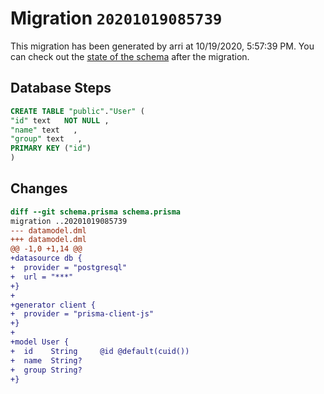 # Migration `20201019085739`

This migration has been generated by arri at 10/19/2020, 5:57:39 PM.
You can check out the [state of the schema](./schema.prisma) after the migration.

## Database Steps

```sql
CREATE TABLE "public"."User" (
"id" text   NOT NULL ,
"name" text   ,
"group" text   ,
PRIMARY KEY ("id")
)
```

## Changes

```diff
diff --git schema.prisma schema.prisma
migration ..20201019085739
--- datamodel.dml
+++ datamodel.dml
@@ -1,0 +1,14 @@
+datasource db {
+  provider = "postgresql"
+  url = "***"
+}
+
+generator client {
+  provider = "prisma-client-js"
+}
+
+model User {
+  id    String     @id @default(cuid())
+  name  String?
+  group String?
+}
```



